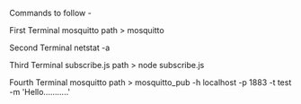 Commands to follow - 

First Terminal
mosquitto path > mosquitto

Second Terminal
netstat -a

Third Terminal
subscribe.js path > node subscribe.js

Fourth Terminal 
mosquitto path > mosquitto_pub -h localhost -p 1883 -t test -m 'Hello...........'